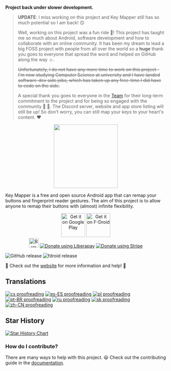 **Project back under slower development.**
> **UPDATE**: I miss working on this project and Key Mapper still has so much potential so I am back! 😊
> 
> Well, working on this project was a fun ride 🎢! This project has taught me so much about Android, software development and how to collaborate with an online community. It has been my dream to lead a big FOSS project with people from all over the world so a **huge** thank you goes to everyone that spread the word and helped on GitHub along the way ☺.
>
> ~~Unfortunately, I do not have any more time to work on this project - I'm now studying Computer Science at university and I have landed software-dev side jobs, which has taken up any free-time I did have to code on the side.~~
>
> A special thank you goes to everyone in the [Team](https://docs.keymapper.club/#our-team) for their long-term
> commitment to the project and for being so engaged with the community 👏 🎉.
> The Discord server, website and app store listing will still be up! So don't worry, you can still map your keys to your heart's content. ❤

<p align="center">
  <img width="200" height="auto" src="https://github.com/sds100/KeyMapper/blob/master/app/src/main/ic_launcher-web.png">
  <br/>
  
Key Mapper is a free and open source Android app that can remap your buttons and fingerprint reader gestures. The aim of this project is to allow anyone to remap their buttons with (almost) infinite flexibility.
</b>
</p>

<p align="center">
<a href='https://play.google.com/store/apps/details?id=io.github.sds100.keymapper&pcampaignid=pcampaignidMKT-Other-global-all-co-prtnr-py-PartBadge-Mar2515-1'><img alt='Get it on Google Play' src='https://play.google.com/intl/en_us/badges/static/images/badges/en_badge_web_generic.png' height='75px'/></a>
<a href="https://f-droid.org/packages/io.github.sds100.keymapper/" rel="nofollow"><img alt="Get it on F-Droid" height="75" src="https://user-images.githubusercontent.com/53379023/142497343-0e635fc5-056b-46ff-8d8e-d607ed95527e.png" data-canonical-src="https://fdroid.gitlab.io/artwork/badge/get-it-on.png" style="max-width: 100%;"></a>
  </br>
<a href='https://ko-fi.com/M4M41032E' target='_blank'><img height='30' style='border:0px;height:30x;' src='https://cdn.ko-fi.com/cdn/kofi1.png?v=2' border='0' alt='Buy Me a Coffee at ko-fi.com' /></a>
<noscript><a href="https://liberapay.com/sds100/donate"><img alt="Donate using Liberapay" src="https://liberapay.com/assets/widgets/donate.svg"></a></noscript>
<noscript><a href="https://buy.stripe.com/00g16L9YEabldDWdQQ"><img alt="Donate using Stripe" src="https://img.shields.io/badge/Donate-Stripe-blueviolet?style=for-the-badge&logo=stripe"></a></noscript>
</p>

![GitHub release](https://img.shields.io/github/release/keymapperorg/KeyMapper.svg)
![fdroid release](https://img.shields.io/f-droid/v/io.github.sds100.keymapper.svg)

🎉 Check out the [website](https://docs.keymapper.club) for more information and help! 🎉


## Translations

[![cs proofreading](https://img.shields.io/badge/dynamic/json?color=green&label=cs&style=flat&logo=crowdin&query=%24.progress.1.data.approvalProgress&url=https%3A%2F%2Fbadges.awesome-crowdin.com%2Fstats-13864667-360045-update.json)](https://crowdin.com/project/key-mapper)
[![es-ES proofreading](https://img.shields.io/badge/dynamic/json?color=green&label=es-ES&style=flat&logo=crowdin&query=%24.progress.3.data.approvalProgress&url=https%3A%2F%2Fbadges.awesome-crowdin.com%2Fstats-13864667-360045-update.json)](https://crowdin.com/project/key-mapper)
[![pl proofreading](https://img.shields.io/badge/dynamic/json?color=green&label=pl&style=flat&logo=crowdin&query=%24.progress.8.data.approvalProgress&url=https%3A%2F%2Fbadges.awesome-crowdin.com%2Fstats-13864667-360045-update.json)](https://crowdin.com/project/key-mapper)
[![pt-BR proofreading](https://img.shields.io/badge/dynamic/json?color=green&label=pt-BR&style=flat&logo=crowdin&query=%24.progress.9.data.approvalProgress&url=https%3A%2F%2Fbadges.awesome-crowdin.com%2Fstats-13864667-360045-update.json)](https://crowdin.com/project/key-mapper)
[![ru proofreading](https://img.shields.io/badge/dynamic/json?color=green&label=ru&style=flat&logo=crowdin&query=%24.progress.10.data.approvalProgress&url=https%3A%2F%2Fbadges.awesome-crowdin.com%2Fstats-13864667-360045-update.json)](https://crowdin.com/project/key-mapper)
[![sk proofreading](https://img.shields.io/badge/dynamic/json?color=green&label=sk&style=flat&logo=crowdin&query=%24.progress.11.data.approvalProgress&url=https%3A%2F%2Fbadges.awesome-crowdin.com%2Fstats-13864667-360045-update.json)](https://crowdin.com/project/key-mapper)
[![zh-CN proofreading](https://img.shields.io/badge/dynamic/json?color=green&label=zh-CN&style=flat&logo=crowdin&query=%24.progress.15.data.approvalProgress&url=https%3A%2F%2Fbadges.awesome-crowdin.com%2Fstats-13864667-360045-update.json)](https://crowdin.com/project/key-mapper)


## Star History

[![Star History Chart](https://api.star-history.com/svg?repos=keymapperorg/KeyMapper&type=Date)](https://star-history.com/#keymapperorg/KeyMapper&Date)

### How do I contribute?
There are many ways to help with this project. 😃
Check out the contributing guide in the [documentation](https://docs.keymapper.club).

